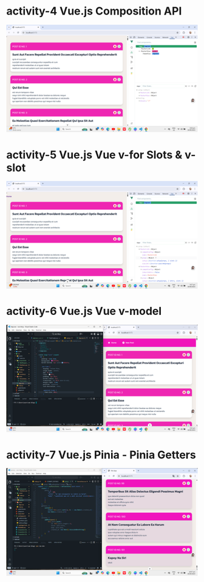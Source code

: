 # activity-4 Vue.js Composition API
![alt text](<Screenshot 2025-09-19 205906.png>)

# activity-5 Vue.js Vue v-for Slots & v-slot
![alt text](<Screenshot 2025-09-19 212804.png>)

# activity-6 Vue.js Vue v-model
![alt text](<Screenshot 2025-09-19 213703.png>)

# activity-7 Vue.js Pinia - Pinia Getters
![alt text](<Screenshot 2025-09-19 220722.png>)